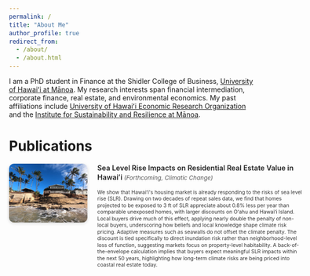 ```yaml
---
permalink: /
title: "About Me"
author_profile: true
redirect_from: 
  - /about/
  - /about.html
---
```


I am a PhD student in Finance at the Shidler College of Business, [University of Hawaiʻi at Mānoa](https://manoa.hawaii.edu/). My research interests span financial intermediation, corporate finance, real estate, and environmental economics. My past affiliations include [University of Hawaiʻi Economic Research Organization](https://uhero.hawaii.edu/) and the [Institute for Sustainability and Resilience at Mānoa](https://manoa.hawaii.edu/isr/).



Publications
======

<div style="display: flex; align-items: flex-start; gap: 20px; margin-bottom: 2em; flex-wrap: nowrap; min-width: 600px;">
  <!-- Left Image -->
  <div style="flex: 0 0 160px; min-width: 160px;">
    <img src="https://raw.githubusercontent.com/talalkhan1999/talalkhan1999.github.io/master/images/SLR.jpg" 
         alt="Sea level rise impact on housing" 
         style="width: 100%; height: auto; border-radius: 10px; box-shadow: 0 2px 6px rgba(0,0,0,0.15);">
  </div>
  <!-- Text Section -->
  <div style="flex: 1; line-height: 1.3; font-size: 0.7rem; color: #333;">
    <h3 style="margin-top: 0; font-size: 0.9rem; font-weight: 600; color: #222;">
      Sea Level Rise Impacts on Residential Real Estate Value in Hawaiʻi
      <em style="font-weight: 400; font-size: 0.75rem; color: #555;"> (Forthcoming, Climatic Change)</em>
    </h3>
    <p style="margin: 0; font-size: 0.65rem;">
      We show that Hawaiʻi's housing market is already responding to the risks of sea level rise (SLR). Drawing on two decades of repeat sales data, we find that homes projected to be exposed to 3 ft of SLR appreciate about 0.8% less per year than comparable unexposed homes, with larger discounts on Oʻahu and Hawaiʻi Island. Local buyers drive much of this effect, applying nearly double the penalty of non-local buyers, underscoring how beliefs and local knowledge shape climate risk pricing. Adaptive measures such as seawalls do not offset the climate penalty. The discount is tied specifically to direct inundation risk rather than neighborhood-level loss of function, suggesting markets focus on property-level habitability. A back-of-the-envelope calculation implies that buyers expect meaningful SLR impacts within the next 50 years, highlighting how long-term climate risks are being priced into coastal real estate today.
    </p>
  </div>
</div>

